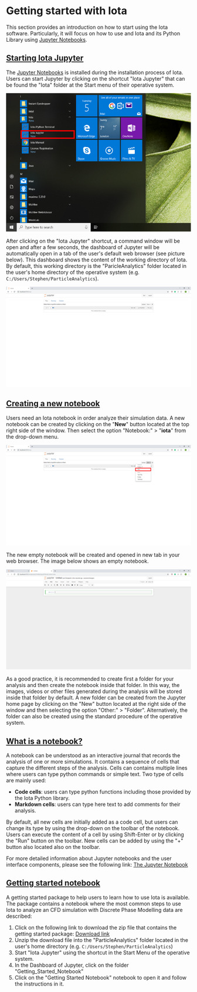 # Getting started with Iota

This section provides an introduction on how to start using the Iota software. Particularly, it will focus on how to use and Iota and its Python Library using [Jupyter Notebooks](https://jupyter-notebook-beginner-guide.readthedocs.io/en/latest/what_is_jupyter.html).

## <a id='starting-jupyter'></a>[Starting Iota Jupyter](#starting-jupyter)

The [Jupyter Notebooks](https://jupyter-notebook-beginner-guide.readthedocs.io/en/latest/what_is_jupyter.html) is installed during the installation process of Iota. Users can start Jupyter by clicking on the shortcut "Iota Jupyter" that can be found the "Iota" folder at the Start menu of their operative system.


![](/images/License_registration_Iota_Jupyter.PNG)
  
After clicking on the "Iota Jupyter" shortcut, a command window will be open and after a few seconds, the dashboard of Jupyter will be automatically open in a tab of the user's default web browser (see picture below). This dashboard shows the content of the working directory of Iota. By default, this working directory is the "ParicleAnalytics" folder located in the user's home directory of the operative system (e.g. `C:/Users/Stephen/ParticleAnalytics`).

![](/images/Getting_started_Jupyter_Notebooks_tree.PNG)

## <a id='creating-a-new-notebook'></a>[Creating a new notebook](#creating-a-new-notebook)

Users need an Iota notebook in order analyze their simulation data. A new notebook can be created by clicking on the "**New**" button located at the top right side of the window. Then select the  option "Notebook:" > "**iota**" from the drop-down menu.

![](/images/Getting_started_Jupyter_Notebooks_New_Notebook.PNG)


The new empty notebook will be created and opened in new tab in your web browser. The image below shows an empty notebook.


![](/images/Getting_started_iota_notebook.PNG)

As a good practice, it is recommended to create first a folder for your analysis and then create the notebook inside that folder. In this way, the images, videos or other files generated during the analysis will be stored inside that folder by default. A new folder can be created from the Jupyter home page by clicking on the "New" button located at the right side of the window and then selecting the option "Other:" > "Folder". Alternatively, the folder can also be created using the standard procedure of the operative system.


## <a id='what-is-a-notebook'></a>[What is a notebook?](#what-is-a-notebook)

A notebook can be understood as an interactive journal that records the analysis of one or more simulations. It contains a sequence of cells that capture the different steps of the analysis. Cells can contains multiple lines where users can type python commands or simple text. Two type of cells are mainly used:

* **Code cells**: users can type python functions including those provided by the Iota Python library.
* **Markdown cells**: users can type here text to add comments for their analysis.

By default, all new cells are initially added as a code cell, but users can change its type by using the drop-down on the toolbar of the notebook. Users can execute the content of a cell by using Shift-Enter or by clicking the "Run" button on the toolbar. New cells can be added by using the "+" button also located also on the toolbar.

For more detailed information about Jupyter notebooks and the user interface components, please see the following link: [The Jupyter Notebook](https://jupyter-notebook.readthedocs.io/en/stable/notebook.html#)


## <a id='getting-started-notebook'></a>[Getting started notebook](#getting-started-notebook)

A getting started package to help users to learn how to use Iota is available. The package contains a notebook where the most common steps to use Iota to analyze an CFD simulation with Discrete Phase Modelling data are described:

1. Click on the following link to download the zip file that contains the getting started package: [Download link](https://s3-eu-west-1.amazonaws.com/particle-analytics/Getting_Started_Notebook.zip)
2. Unzip the download file into the "ParticleAnalytics" folder located in the user's home directory (e.g. `C:/Users/Stephen/ParticleAnalytics`)
3. Start "Iota Jupyter" using the shortcut in the Start Menu of the operative system.
4. In the Dashboard of Jupyter, click on the folder "Getting_Started_Notebook"  
5. Click on the "Getting Started Notebook" notebook to open it and follow the instructions in it.  